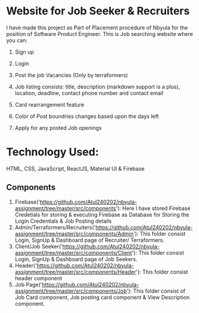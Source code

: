 
# Website for Job Seeker & Recruiters
I have made this project as Part of Placement procedure of Nbyula for the position of Software Product Engineer.
This is Job searching website where you can:
1. Sign up 
2. Login 
3. Post the job Vacancies (Only by terraformers)

4. Job listing consists: title, description (markdown
support is a plus), location, deadline, contact phone
number and contact email

5. Card rearrangement feature

6. Color of Post boundries changes based upon the days left 
7. Apply for any posted Job openings

# Technology Used:
HTML, CSS, JavaScript, ReactJS, Material UI & Firebase


## Components
1. Firebase('https://github.com/Atul240202/nbyula-assignment/tree/master/src/components'): Here I have stored Firebase Credetials for storing & executing Firebase as Database for Storing the Login Credentials & Job Posting details
2. Admin/Terraformers/Recruiters('https://github.com/Atul240202/nbyula-assignment/tree/master/src/components/Admin'): This folder consist Login, SignUp & Dashboard page of Recruiter/ Terraformers.
3. Client/Job Seeker('https://github.com/Atul240202/nbyula-assignment/tree/master/src/components/Client'): This folder consist Login, SignUp & Dashboard page of Job Seekers.
4. Header('https://github.com/Atul240202/nbyula-assignment/tree/master/src/components/Header'): This folder consist header component
5. Job Page('https://github.com/Atul240202/nbyula-assignment/tree/master/src/components/Job'): This folder consist of Job Card component, Job posting card component & View Description component.
